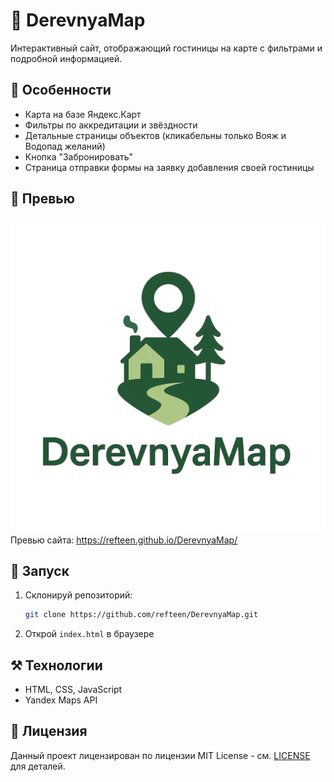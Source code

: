 # 📜 DerevnyaMap

Интерактивный сайт, отображающий гостиницы на карте с фильтрами и подробной информацией.

## 🌟 Особенности

* Карта на базе Яндекс.Карт
* Фильтры по аккредитации и звёздности
* Детальные страницы объектов (кликабельны только Вояж и Водопад желаний)
* Кнопка "Забронировать"
* Страница отправки формы на заявку добавления своей гостиницы


## 📸 Превью

![Логотип сайта](preview/derevnyalogo.png)
Превью сайта: https://refteen.github.io/DerevnyaMap/

## 🚀 Запуск

1. Склонируй репозиторий:

   ```bash
   git clone https://github.com/refteen/DerevnyaMap.git
   ```
2. Открой `index.html` в браузере

## ⚒️ Технологии

* HTML, CSS, JavaScript
* Yandex Maps API

## 📄 Лицензия

Данный проект лицензирован по лицензии MIT License - см. [LICENSE](LICENSE) для деталей.
